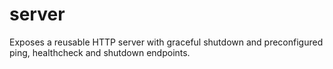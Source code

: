 # server
Exposes a reusable HTTP server with graceful shutdown and preconfigured ping, healthcheck and shutdown endpoints.
